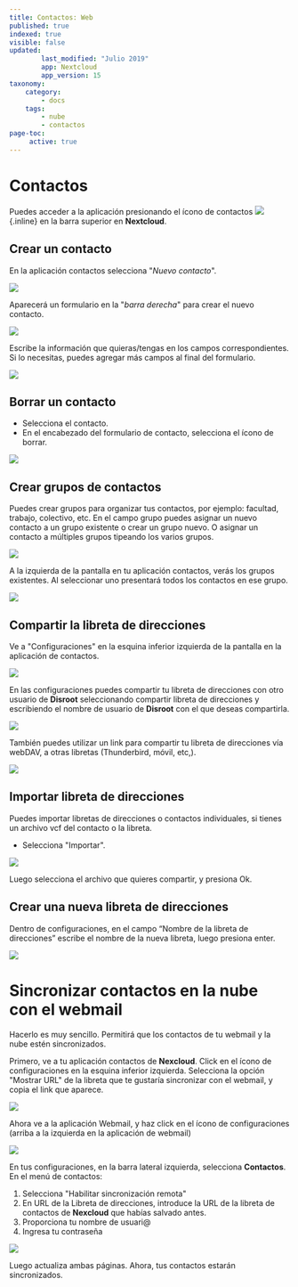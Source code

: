 ```yaml
---
title: Contactos: Web
published: true
indexed: true
visible: false
updated:
        last_modified: "Julio 2019"
        app: Nextcloud
        app_version: 15
taxonomy:
    category:
        - docs
    tags:
        - nube
        - contactos
page-toc:
     active: true
---
```


# Contactos
Puedes acceder a la aplicación presionando el ícono de contactos ![](en/contacts_top_icon.png?resize=20,20) {.inline}  en la barra superior en **Nextcloud**.


## Crear un contacto

En la aplicación contactos selecciona "*Nuevo contacto*".

![](en/contacts_add1.png)

Aparecerá un formulario en la "*barra derecha*" para crear el nuevo contacto.

![](en/contacts_add2.png)

Escribe la información que quieras/tengas en los campos correspondientes. Si lo necesitas, puedes agregar más campos al final del formulario.

![](en/contacts_add3.png)


## Borrar un contacto

* Selecciona el contacto.
* En el encabezado del formulario de contacto, selecciona el ícono de borrar.

![](en/contacts_delete.png)


## Crear grupos de contactos
Puedes crear grupos para organizar tus contactos, por ejemplo: facultad, trabajo, colectivo, etc.
En el campo grupo puedes asignar un nuevo contacto a un grupo existente o crear un grupo nuevo. O asignar un contacto a múltiples grupos tipeando los varios grupos.

![](en/contacts_groups1.png)

A la izquierda de la pantalla en tu aplicación contactos, verás los grupos existentes. Al seleccionar uno presentará todos los contactos en ese grupo.

![](en/contacts_groups2.png)


## Compartir la libreta de direcciones

Ve a "Configuraciones" en la esquina inferior izquierda de la pantalla en la aplicación de contactos.

![](en/contacts_share1.png)

En las configuraciones puedes compartir tu libreta de direcciones con otro usuario de **Disroot** seleccionando compartir libreta de direcciones y escribiendo el nombre de usuario de **Disroot** con el que deseas compartirla.

![](en/contacts_share2.png)

También puedes utilizar un link para compartir tu libreta de direcciones vía webDAV, a otras libretas (Thunderbird, móvil, etc,).

![](en/contacts_share3.png)


## Importar libreta de direcciones

Puedes importar libretas de direcciones o contactos individuales, si tienes un archivo vcf del contacto o la libreta.

* Selecciona "Importar".

![](en/contacts_import1.png)

Luego selecciona el archivo que quieres compartir, y presiona Ok.


## Crear una nueva libreta de direcciones

Dentro de configuraciones, en el campo “Nombre de la libreta de direcciones” escribe el nombre de la nueva libreta, luego presiona enter.

![](en/contacts_create1.png)


# Sincronizar contactos en la nube con el webmail
Hacerlo es muy sencillo. Permitirá que los contactos de tu webmail y la nube estén sincronizados.

Primero, ve a tu aplicación contactos de **Nexcloud**. Click en el ícono de configuraciones en la esquina inferior izquierda.
Selecciona la opción "Mostrar URL" de la libreta que te gustaría sincronizar con el webmail, y copia el link que aparece.

![](en/webmail_import_contacts1.png)


Ahora ve a la aplicación Webmail, y haz click en el ícono de configuraciones (arriba a la izquierda en la aplicación de webmail)

![](en/webmail_import_contacts2.png)

En tus configuraciones, en la barra lateral izquierda, selecciona **Contactos**.
En el menú de contactos:

1. Selecciona "Habilitar sincronización remota"
2. En URL de la Libreta de direcciones, introduce la URL de la libreta de contactos de **Nexcloud** que habías salvado antes.
3. Proporciona tu nombre de usuari@
4. Ingresa tu contraseña

![](en/webmail_import_contacts3.png)

Luego actualiza ambas páginas. Ahora, tus contactos estarán sincronizados.
